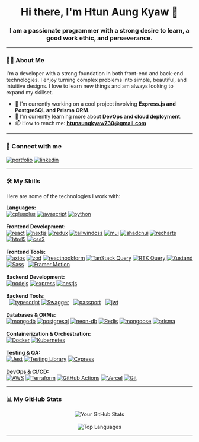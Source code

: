 <h1 align="center">Hi there, I'm Htun Aung Kyaw 👋</h1>
<h3 align="center">I am a passionate programmer with a strong desire to learn, a good work ethic, and perseverance.</h3>

---

### 👨‍💻 About Me

<p align="left">
  I'm a developer with a strong foundation in both front-end and back-end technologies. I enjoy turning complex problems into simple, beautiful, and intuitive designs. I love to learn new things and am always looking to expand my skillset.

  - 🔭 I’m currently working on a cool project involving **Express.js and PostgreSQL and Prisma ORM**.
  - 🌱 I’m currently learning more about **DevOps and cloud deployment**.
  - 📫 How to reach me: **htunaungkyaw730@gmail.com**
</p>

---

### 🔗 Connect with me

<p align="left">
  <a href="https://htunaungkyaw-portfolio.vercel.app/" target="_blank"><img align="center" src="https://img.shields.io/badge/Portfolio-255E63?style=for-the-badge&logoColor=white" alt="portfolio"/></a>
  <a href="https://www.linkedin.com/in/htun-aung-kyaw-385285352/" target="_blank"><img align="center" src="https://img.shields.io/badge/LinkedIn-0077B5?style=for-the-badge&logo=linkedin&logoColor=white" alt="linkedin"/></a>
</p>

---

### 🛠️ My Skills

Here are some of the technologies I work with:

<p align="left">
  <strong>Languages:</strong><br>
  <a href="https://www.cplusplus.com/" target="_blank" rel="noreferrer"> <img src="https://img.shields.io/badge/C%2B%2B-00599C?style=flat&logo=c%2B%2B&logoColor=white" alt="cplusplus"/></a>
  <a href="https://developer.mozilla.org/en-US/docs/Web/JavaScript" target="_blank" rel="noreferrer"> <img src="https://img.shields.io/badge/JavaScript-F7DF1E?style=flat&logo=javascript&logoColor=black" alt="javascript"/></a>
  <a href="https://www.python.org" target="_blank" rel="noreferrer"><img src="https://img.shields.io/badge/Python-3776AB?style=flat&logo=python&logoColor=white" alt="python"/></a>
  <br><br>
  <strong>Frontend Development:</strong><br>
  <a href="https://reactjs.org/" target="_blank" rel="noreferrer"> <img src="https://img.shields.io/badge/React-20232A?style=flat&logo=react&logoColor=61DAFB" alt="react"/></a>
  <a href="https://nextjs.org/" target="_blank" rel="noreferrer"> <img src="https://img.shields.io/badge/Next.js-000000?style=flat&logo=next.js&logoColor=white" alt="nextjs"/></a>
  <a href="https://redux.js.org" target="_blank" rel="noreferrer"> <img src="https://img.shields.io/badge/Redux-593D88?style=flat&logo=redux&logoColor=white" alt="redux"/></a>
  <a href="https://tailwindcss.com/" target="_blank" rel="noreferrer"> <img src="https://img.shields.io/badge/Tailwind_CSS-38B2AC?style=flat&logo=tailwind-css&logoColor=white" alt="tailwindcss"/></a>
  <a href="https://mui.com/" target="_blank" rel="noreferrer"> <img src="https://img.shields.io/badge/MUI-007FFF?style=flat&logo=mui&logoColor=white" alt="mui"/></a>
  <a href="https://ui.shadcn.com/" target="_blank" rel="noreferrer"> <img src="https://img.shields.io/badge/shadcn%2Fui-000000?style=flat&logo=shadcnui&logoColor=white" alt="shadcnui"/></a>
  <a href="https://recharts.org/" target="_blank" rel="noreferrer"><img src="https://img.shields.io/badge/Recharts-8884d8?style=flat&logo=recharts&logoColor=white" alt="recharts"/></a>
  <a href="https://www.w3.org/html/" target="_blank" rel="noreferrer"><img src="https://img.shields.io/badge/HTML5-E34F26?style=flat&logo=html5&logoColor=white" alt="html5"/></a>
  <a href="https://www.w3schools.com/css/" target="_blank" rel="noreferrer"><img src="https://img.shields.io/badge/CSS3-1572B6?style=flat&logo=css3&logoColor=white" alt="css3"/></a>
  <br><br>
  <strong>Frontend Tools:</strong><br>
  <a href="https://axios-http.com" target="_blank" rel="noreferrer"> <img src="https://img.shields.io/badge/Axios-5A29E4?style=flat&logo=axios&logoColor=white" alt="axios"/></a>
  <a href="https://zod.dev/" target="_blank" rel="noreferrer"> <img src="https://img.shields.io/badge/Zod-3E67B1?style=flat&logo=zod&logoColor=white" alt="zod"/></a>
  <a href="https://react-hook-form.com/" target="_blank" rel="noreferrer"> <img src="https://img.shields.io/badge/React_Hook_Form-EC5990?style=flat&logo=reacthookform&logoColor=white" alt="reacthookform"/></a>
  <a href="https://tanstack.com/query/latest/docs/react/overview" target="_blank" rel="noreferrer"> <img src="https://img.shields.io/badge/TanStack_Query-FF4154?style=flat&logo=reactquery&logoColor=white" alt="TanStack Query"/></a>
 <a href="https://redux-toolkit.js.org/rtk-query/overview" target="_blank" rel="noreferrer"> <img src="https://img.shields.io/badge/RTK_Query-764ABC?style=flat&logo=redux&logoColor=white" alt="RTK Query"/></a>
 <a href="https://zustand.docs.pmnd.rs/" target="_blank" rel="noreferrer"> <img src="https://img.shields.io/badge/Zustand-000000?style=flat&logo=zustand&logoColor=white" alt="Zustand"/></a>
  <a href="https://sass-lang.com/" target="_blank" rel="noreferrer"> <img src="https://img.shields.io/badge/Sass-CC6699?style=flat&logo=sass&logoColor=white" alt="Sass"/></a>
  <a href="https://www.framer.com/motion/" target="_blank" rel="noreferrer"> <img src="https://img.shields.io/badge/Framer_Motion-0055FF?style=flat&logo=framer&logoColor=white" alt="Framer Motion"/></a>
   <br><br>
  <strong>Backend Development:</strong><br>
  <a href="https://nodejs.org" target="_blank" rel="noreferrer"> <img src="https://img.shields.io/badge/Node.js-339933?style=flat&logo=nodedotjs&logoColor=white" alt="nodejs"/></a>
  <a href="https://expressjs.com" target="_blank" rel="noreferrer"><img src="https://img.shields.io/badge/Express.js-000000?style=flat&logo=express&logoColor=white" alt="express"/></a>
  <a href="https://nestjs.com/" target="_blank" rel="noreferrer"> <img src="https://img.shields.io/badge/NestJS-E0234E?style=flat&logo=nestjs&logoColor=white" alt="nestjs"/></a>
  <br><br>
  <strong>Backend Tools:</strong><br>
  <a href="https://www.typescriptlang.org/" target="_blank" rel="noreferrer"> <img src="https://img.shields.io/badge/TypeScript-007ACC?style=flat&logo=typescript&logoColor=white" alt="typescript"/></a>
  <a href="https://swagger.io/" target="_blank" rel="noreferrer"> <img src="https://img.shields.io/badge/Swagger-85EA2D?style=flat&logo=swagger&logoColor=black" alt="Swagger"/></a>
  <a href="http://www.passportjs.org/" target="_blank" rel="noreferrer"> <img src="https://img.shields.io/badge/Passport.js-34E27A?style=flat&logo=passport&logoColor=white" alt="passport"/></a>
  <a href="https://jwt.io/" target="_blank" rel="noreferrer"> <img src="https://img.shields.io/badge/JWT-000000?style=flat&logo=json-web-tokens&logoColor=white" alt="jwt"/></a>
  <br><br>
  <strong>Databases & ORMs:</strong><br>
  <a href="https://www.mongodb.com/" target="_blank" rel="noreferrer"> <img src="https://img.shields.io/badge/MongoDB-4EA94B?style=flat&logo=mongodb&logoColor=white" alt="mongodb"/></a>
  <a href="https://www.postgresql.org" target="_blank" rel="noreferrer"> <img src="https://img.shields.io/badge/PostgreSQL-316192?style=flat&logo=postgresql&logoColor=white" alt="postgresql"/></a>
  <a href="https://neon.tech/" target="_blank" rel="noreferrer"> <img src="https://img.shields.io/badge/Neon_DB-42D69B?style=flat&logo=postgresql&logoColor=white" alt="neon-db"/></a>
  <a href="https://redis.io/" target="_blank" rel="noreferrer"> <img src="https://img.shields.io/badge/Redis-DC382D?style=flat&logo=redis&logoColor=white" alt="Redis"/></a>
  <a href="https://mongoosejs.com/" target="_blank" rel="noreferrer"> <img src="https://img.shields.io/badge/Mongoose-880000?style=flat&logo=mongoose&logoColor=white" alt="mongoose"/></a>
  <a href="https://www.prisma.io/" target="_blank" rel="noreferrer"> <img src="https://img.shields.io/badge/Prisma-2D3748?style=flat&logo=prisma&logoColor=white" alt="prisma"/></a>
  <br><br>
<strong>Containerization & Orchestration:</strong><br>
<a href="https://www.docker.com/" target="_blank" rel="noreferrer"> <img src="https://img.shields.io/badge/Docker-2496ED?style=flat&logo=docker&logoColor=white" alt="Docker"/></a>
 <a href="https://kubernetes.io/" target="_blank" rel="noreferrer"> <img src="https://img.shields.io/badge/Kubernetes-326CE5?style=flat&logo=kubernetes&logoColor=white" alt="Kubernetes"/></a>
 <br><br>
<strong>Testing & QA:</strong><br>
<a href="https://jestjs.io" target="_blank" rel="noreferrer"> <img src="https://img.shields.io/badge/Jest-C21325?style=flat&logo=jest&logoColor=white" alt="Jest"/></a>
 <a href="https://testing-library.com/docs/react-testing-library/intro/" target="_blank" rel="noreferrer"> <img src="https://img.shields.io/badge/Testing_Library-E3006F?style=flat&logo=testinglibrary&logoColor=white" alt="Testing Library"/></a>
 <a href="https://www.cypress.io" target="_blank" rel="noreferrer"> <img src="https://img.shields.io/badge/Cypress-17202C?style=flat&logo=cypress&logoColor=white" alt="Cypress"/></a>
<br><br>
<strong>DevOps & CI/CD:</strong><br>
<a href="https://aws.amazon.com" target="_blank" rel="noreferrer"> <img src="https://img.shields.io/badge/AWS-232F3E?style=flat&logo=amazon-aws&logoColor=white" alt="AWS"/></a>
 <a href="https://www.terraform.io" target="_blank" rel="noreferrer"> <img src="https://img.shields.io/badge/Terraform-7B42BC?style=flat&logo=terraform&logoColor=white" alt="Terraform"/></a>
 <a href="https://docs.github.com/en/actions" target="_blank" rel="noreferrer"><img src="https://img.shields.io/badge/GitHub_Actions-2088FF?style=flat&logo=githubactions&logoColor=white" alt="GitHub Actions"/></a>
 <a href="https://vercel.com" target="_blank" rel="noreferrer"> <img src="https://img.shields.io/badge/Vercel-000000?style=flat&logo=vercel&logoColor=white" alt="Vercel"/></a>
 <a href="https://git-scm.com/" target="_blank" rel="noreferrer"> <img src="https://img.shields.io/badge/Git-F05032?style=flat&logo=git&logoColor=white" alt="Git"/></a>
  </p>
  
---

### 📊 My GitHub Stats

<p align="center">
  <img align="center" src="https://github-readme-stats.vercel.app/api?username=HtunAungKyaw73&show_icons=true&locale=en&theme=tokyonight" alt="Your GitHub Stats" />
  <br><br>
  <img align="center" src="https://github-readme-stats.vercel.app/api/top-langs?username=HtunAungKyaw73&layout=compact&locale=en&theme=tokyonight" alt="Top Languages" />
</p>

---
